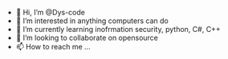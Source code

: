 - 👋 Hi, I’m @Dys-code
- 👀 I’m interested in anything computers can do
- 🌱 I’m currently learning inofrmation security, python, C#, C++
- 💞️ I’m looking to collaborate on opensource
- 📫 How to reach me ...

<!---
Dys-code/Dys-code is a ✨ special ✨ repository because its `README.md` (this file) appears on your GitHub profile.
You can click the Preview link to take a look at your changes.
--->
